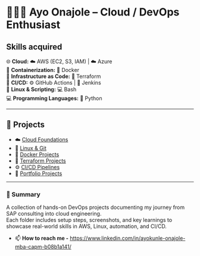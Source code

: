 # 👨🏽‍💻 Ayo Onajole – Cloud / DevOps Enthusiast  

## Skills acquired
🌐 **Cloud:** ☁️ AWS (EC2, S3, IAM) | ☁️ Azure  
🐳 **Containerization:** 🐋 Docker  
🔧 **Infrastructure as Code:** 🧱 Terraform  
🔁 **CI/CD:** ⚙️ GitHub Actions | 🧩 Jenkins  
🐧 **Linux & Scripting:** 💻 Bash  
💻 **Programming Languages:** 🐍 Python 

---
  
## 📁 Projects  

- ☁️ [Cloud Foundations](cloud-foundations/)  
- 🐧 [Linux & Git](linux-git/)  
- 🐋 [Docker Projects](docker-projects/)  
- 🧱 [Terraform Projects](terraform-projects/)  
- ⚙️ [CI/CD Pipelines](ci-cd-pipelines/)  
- 🚀 [Portfolio Projects](portfolio-projects/)  

---

### 💬 Summary
A collection of hands-on DevOps projects documenting my journey from SAP consulting into cloud engineering.  
Each folder includes setup steps, screenshots, and key learnings to showcase real-world skills in AWS, Linux, automation, and CI/CD.  

- 📫 **How to reach me -** https://www.linkedin.com/in/ayokunle-onajole-mba-capm-b08b1a141/


<!---
Jolice01/Jolice01 is a ✨ special ✨ repository because its `README.md` (this file) appears on your GitHub profile.
You can click the Preview link to take a look at your changes.
--->

